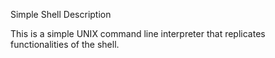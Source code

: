 Simple Shell
Description

This is a simple UNIX command line interpreter that replicates functionalities of the shell.
